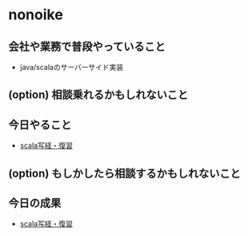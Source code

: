 # nonoike

## 会社や業務で普段やっていること
- java/scalaのサーバーサイド実装

## (option) 相談乗れるかもしれないこと

## 今日やること
- [scala写経・復習](https://www.nnn.ed.nico/pages/programming/)

## (option) もしかしたら相談するかもしれないこと

## 今日の成果
- [scala写経・復習](https://www.nnn.ed.nico/pages/programming/)
